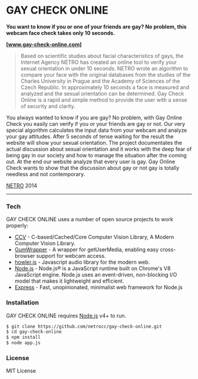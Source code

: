 # GAY CHECK ONLINE

**You want to know if you or one of your friends are gay? No problem, this webcam face check takes only 10 seconds.**

**[www.gay-check-online.com]**

> Based on scientific studies about facial characteristics of gays, the Internet Agency NETRO has created an online tool to verify your sexual orientation in under 10 seconds. NETRO wrote an algorithm to compare your face with the original databases from the studies of the Charles University in Prague and the Academy of Sciences of the Czech Republic. In approximately 10 seconds a face is measured and analyzed and the sexual orientation can be determined. Gay Check Online is a rapid and simple method to provide the user with a sense of security and clarity.

You always wanted to know if you are gay? No problem, with Gay Online Check you easily can verify if you or your friends are gay or not. Our very special algorithm calculates the input data from your webcam and analyze your gay attitudes. After 5 seconds of tense waiting for the result the website will show your sexual orientation.
The project documentates the actual discussion about sexual orientation and it works with the deep fear of being gay in our society and how to manage the situation after the coming out. At the end our website analyze that every user is gay. 
Gay Online Check wants to show that the discussion about gay or not gay is totally needless and not contemporary.

[NETRO] 2014

----

### Tech
GAY CHECK ONLINE uses a number of open source projects to work properly:

* [CCV] - C-based/Cached/Core Computer Vision Library, A Modern Computer Vision Library.
* [GumWrapper] - A wrapper for getUserMedia, enabling easy cross-browser support for webcam access.
* [howler.js] - Javascript audio library for the modern web.
* [Node.js] - Node.js® is a JavaScript runtime built on Chrome's V8 JavaScript engine. Node.js uses an event-driven, non-blocking I/O model that makes it lightweight and efficient. 
* [Express] - Fast, unopinionated, minimalist web framework for Node.js

### Installation
GAY CHECK ONLINE requires [Node.js] v4+ to run.

```sh
$ git clone https://github.com/netrocc/gay-check-online.git
$ cd gay-check-online
$ npm install
$ node app.js
```


### License
MIT License


[www.gay-check-online.com]: <https://www.gay-check-online.com>
[NETRO]: <https://www.netro.cc>
[TWITTER]: <https://twitter.com/netrocc>

[CCV]: <https://github.com/liuliu/ccv>
[GumWrapper]: <https://github.com/tagawa/GumWrapper>
[howler.js]: <https://github.com/goldfire/howler.js>

[Node.js]: <https://nodejs.org>
[Express]: <http://expressjs.com>
